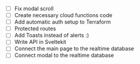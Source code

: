 - [ ] Fix modal scroll
- [ ] Create necessary cloud functions code
- [ ] Add automatic auth setup to Terraform
- [ ] Protected routes
- [ ] Add Toasts instead of alerts :)
- [ ] Write API in Sveltekit
- [ ] Connect the main page to the realtime database
- [ ] Connect modal to the realtime database
